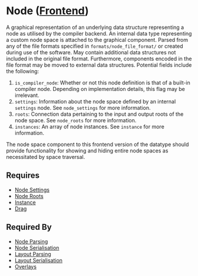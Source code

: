 # Node ([Frontend](../frontend.md))

A graphical representation of an underlying data structure representing a node as utilised by the compiler backend. An internal data type representing a custom node space is attached to the graphical component. Parsed from any of the file formats specified in `formats/node_file_format/` or created during use of the software. May contain additional data structures not included in the original file format. Furthermore, components encoded in the file format may be moved to external data structures. Potential fields include the following:

1. `is_compiler_node`: Whether or not this node definition is that of a built-in compiler node. Depending on implementation details, this flag may be irrelevant.
2. `settings`: Information about the node space defined by an internal `settings` node. See `node_settings` for more information.
3. `roots`: Connection data pertaining to the input and output roots of the node space. See `node_roots` for more information.
4. `instances`: An array of node instances. See `instance` for more information.

The node space component to this frontend version of the datatype should provide functionality for showing and hiding entire node spaces as necessitated by space traversal.

## Requires

- [Node Settings](./node_settings.md)
- [Node Roots](./node_roots.md)
- [Instance](./instance.md)
- [Drag](../drag/drag.md)

## Required By

- [Node Parsing](../node_file_format/parsing.md)
- [Node Serialisation](../node_file_format/serialisation.md)
- [Layout Parsing](../layout_file_format/parsing.md)
- [Layout Serialisation](../layout_file_format/serialisation.md)
- [Overlays](../overlays/overlays.md)
